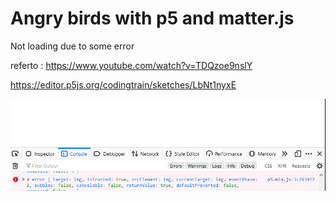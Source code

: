 # Angry birds with p5 and matter.js

Not loading due to some error

referto :
https://www.youtube.com/watch?v=TDQzoe9nslY

https://editor.p5js.org/codingtrain/sketches/LbNt1nyxE

![](error.png)